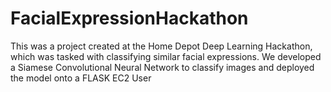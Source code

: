 # FacialExpressionHackathon

This was a project created at the Home Depot Deep Learning Hackathon, which was tasked with classifying similar facial expressions. We developed
a Siamese Convolutional Neural Network to classify images and deployed the model onto a FLASK EC2 User
